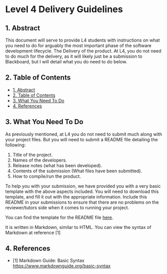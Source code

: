 # Level 4 Delivery Guidelines <!-- omit in toc -->

## 1. Abstract

This document will serve to provide L4 students with instructions on what you need to do for arguably the most important phase of the software development lifecycle. The Delivery of the product. At L4, you do not need to do much for the delivery, as it will likely just be a submission to Blackboard, but I will detail what you do need to do below.

## 2. Table of Contents

- [1. Abstract](#1-abstract)
- [2. Table of Contents](#2-table-of-contents)
- [3. What You Need To Do](#3-what-you-need-to-do)
- [4. References](#4-references)

## 3. What You Need To Do

As previously mentioned, at L4 you do not need to submit much along with your project files. But you will need to submit a README file detailing the following:

1. Title of the project.
2. Names of the developers.
3. Release notes (what has been developed).
4. Contents of the submission (What files have been submitted).
5. How to compile/run the product.

To help you with your submission, we have provided you with a very basic template with the above aspects included. You will need to download this template, and fill it out with the appropriate information. Include this README in your submissions to ensure that there are no problems on the reviewer/tutors side when it comes to running your project.

You can find the template for the README file [here](../L4-README-Template.md).

It is written in Markdown, similar to HTML. You can view the syntax of Markdown at reference [1]

## 4. References

- [1] Markdown Guide: Basic Syntax <https://www.markdownguide.org/basic-syntax>

